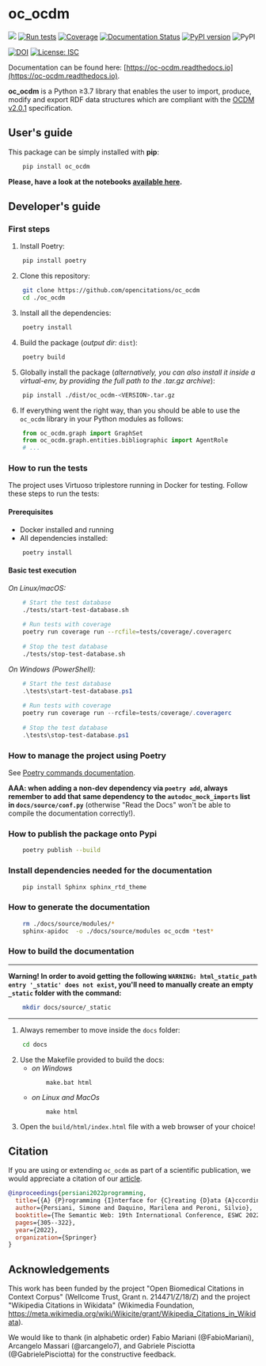 # oc_ocdm
[<img src="https://img.shields.io/badge/powered%20by-OpenCitations-%239931FC?labelColor=2D22DE" />](http://opencitations.net)
[![Run tests](https://github.com/opencitations/oc_ocdm/actions/workflows/run_tests.yml/badge.svg)](https://github.com/opencitations/oc_ocdm/actions/workflows/run_tests.yml)
[![Coverage](https://byob.yarr.is/arcangelo7/badges/opencitations-oc_ocdm-coverage-master)](https://opencitations.github.io/oc_ocdm/)
[![Documentation Status](https://readthedocs.org/projects/oc-ocdm/badge/?version=latest)](https://oc-ocdm.readthedocs.io/en/latest/?badge=latest)
[![PyPI version](https://badge.fury.io/py/oc-ocdm.svg)](https://badge.fury.io/py/oc-ocdm)
![PyPI](https://img.shields.io/pypi/pyversions/oc_meta)

[![DOI](https://zenodo.org/badge/322327342.svg)](https://zenodo.org/badge/latestdoi/322327342)
[![License: ISC](https://img.shields.io/badge/License-ISC-blue.svg)](https://opensource.org/licenses/ISC)

Documentation can be found here: [https://oc-ocdm.readthedocs.io](https://oc-ocdm.readthedocs.io).

**oc_ocdm** is a Python &ge;3.7 library that enables the user to import, produce, modify and export RDF data
structures which are compliant with the [OCDM v2.0.1](https://figshare.com/articles/Metadata_for_the_OpenCitations_Corpus/3443876) specification.

## User's guide
This package can be simply installed with **pip**:
``` bash
    pip install oc_ocdm
```
**Please, have a look at the notebooks [available here](https://github.com/opencitations/oc_ocdm/blob/master/notebooks/).**

## Developer's guide

### First steps
  1. Install Poetry:
``` bash
    pip install poetry
```
  2. Clone this repository:
``` bash
    git clone https://github.com/opencitations/oc_ocdm
    cd ./oc_ocdm
```
  3. Install all the dependencies:
``` bash
    poetry install
```
  4. Build the package (_output dir:_ `dist`):
``` bash
    poetry build
```
  5. Globally install the package (_alternatively, you can also install it inside a virtual-env,
  by providing the full path to the .tar.gz archive_):
``` bash
    pip install ./dist/oc_ocdm-<VERSION>.tar.gz
```
  6. If everything went the right way, than you should be able to use the `oc_ocdm` library in your Python modules as follows:
``` python
    from oc_ocdm.graph import GraphSet
    from oc_ocdm.graph.entities.bibliographic import AgentRole
    # ...
```

### How to run the tests

The project uses Virtuoso triplestore running in Docker for testing. Follow these steps to run the tests:

#### Prerequisites
- Docker installed and running
- All dependencies installed:
``` bash
    poetry install
```

#### Basic test execution

_On Linux/macOS:_
``` bash
    # Start the test database
    ./tests/start-test-database.sh
    
    # Run tests with coverage
    poetry run coverage run --rcfile=tests/coverage/.coveragerc
    
    # Stop the test database
    ./tests/stop-test-database.sh
```

_On Windows (PowerShell):_
``` powershell
    # Start the test database
    .\tests\start-test-database.ps1
    
    # Run tests with coverage
    poetry run coverage run --rcfile=tests/coverage/.coveragerc
    
    # Stop the test database
    .\tests\stop-test-database.ps1
```


### How to manage the project using Poetry
See [Poetry commands documentation](https://python-poetry.org/docs/cli/).

**AAA: when adding a non-dev dependency via `poetry add`, always remember to add
that same dependency to the `autodoc_mock_imports` list in `docs/source/conf.py`**
(otherwise "Read the Docs" won't be able to compile the documentation correctly!).

### How to publish the package onto Pypi
``` bash
    poetry publish --build
```
### Install dependencies needed for the documentation
``` bash
    pip install Sphinx sphinx_rtd_theme
```
### How to generate the documentation
``` bash
    rm ./docs/source/modules/*
    sphinx-apidoc  -o ./docs/source/modules oc_ocdm *test*
```

### How to build the documentation
___
**Warning! In order to avoid getting the following `WARNING: html_static_path entry '_static' does not exist`, you'll
need to manually create an empty `_static` folder with the command:**
``` bash
    mkdir docs/source/_static
```
___
  1. Always remember to move inside the `docs` folder:
``` bash
    cd docs
```
  2. Use the Makefile provided to build the docs:
      + _on Windows_
        ```
            make.bat html
        ```
      + _on Linux and MacOs_
        ```
            make html
        ```
  3. Open the `build/html/index.html` file with a web browser of your choice!

## Citation
If you are using or extending `oc_ocdm` as part of a scientific publication, we would appreciate a citation of our [article](https://link.springer.com/chapter/10.1007/978-3-031-06981-9_18).

```bibtex
@inproceedings{persiani2022programming,
  title={{A} {P}rogramming {I}nterface for {C}reating {D}ata {A}ccording to the {SPAR} {O}ntologies and the {O}pen{C}itations {D}ata {M}odel},
  author={Persiani, Simone and Daquino, Marilena and Peroni, Silvio},
  booktitle={The Semantic Web: 19th International Conference, ESWC 2022, Hersonissos, Crete, Greece, May 29--June 2, 2022, Proceedings},
  pages={305--322},
  year={2022},
  organization={Springer}
}
```

## Acknowledgements
This work has been funded by the project "Open Biomedical Citations in Context Corpus"
(Wellcome Trust, Grant n. 214471/Z/18/Z) and the project "Wikipedia Citations in Wikidata"
(Wikimedia Foundation, https://meta.wikimedia.org/wiki/Wikicite/grant/Wikipedia_Citations_in_Wikidata).

We would like to thank (in alphabetic order) Fabio Mariani (@FabioMariani), Arcangelo
Massari (@arcangelo7), and Gabriele Pisciotta (@GabrielePisciotta) for the constructive feedback.
